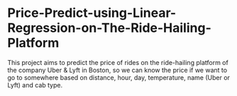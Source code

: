 # Price-Predict-using-Linear-Regression-on-The-Ride-Hailing-Platform
This project aims to predict the price of rides on the ride-hailing platform of the company Uber &amp; Lyft in Boston, so we can know the price if we want to go to somewhere based on distance, hour, day, temperature, name (Uber or Lyft) and cab type.
